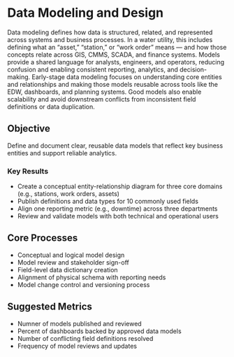 # Data Modeling and Design
Data modeling defines how data is structured, related, and represented across systems and business processes. In a water utility, this includes defining what an “asset,” “station,” or “work order” means — and how those concepts relate across GIS, CMMS, SCADA, and finance systems. Models provide a shared language for analysts, engineers, and operators, reducing confusion and enabling consistent reporting, analytics, and decision-making. Early-stage data modeling focuses on understanding core entities and relationships and making those models reusable across tools like the EDW, dashboards, and planning systems. Good models also enable scalability and avoid downstream conflicts from inconsistent field definitions or data duplication.

## Objective
Define and document clear, reusable data models that reflect key business entities and support reliable analytics.

### Key Results
- Create a conceptual entity-relationship diagram for three core domains (e.g., stations, work orders, assets)  
- Publish definitions and data types for 10 commonly used fields  
- Align one reporting metric (e.g., downtime) across three departments  
- Review and validate models with both technical and operational users  

## Core Processes
- Conceptual and logical model design  
- Model review and stakeholder sign-off  
- Field-level data dictionary creation  
- Alignment of physical schema with reporting needs  
- Model change control and versioning process  

## Suggested Metrics
- Numner of models published and reviewed  
- Percent of dashboards backed by approved data models  
- Number of conflicting field definitions resolved  
- Frequency of model reviews and updates